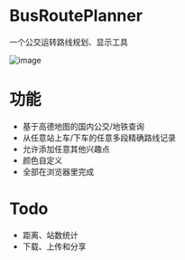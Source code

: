 # BusRoutePlanner
 一个公交运转路线规划、显示工具
 
![image](https://github.com/user-attachments/assets/41ba5d87-b942-4b5a-b1f6-aba2b8cce825)

# 功能
- 基于高德地图的国内公交/地铁查询
- 从任意站上车/下车的任意多段精确路线记录
- 允许添加任意其他兴趣点
- 颜色自定义
- 全部在浏览器里完成

# Todo
- 距离、站数统计
- 下载、上传和分享
